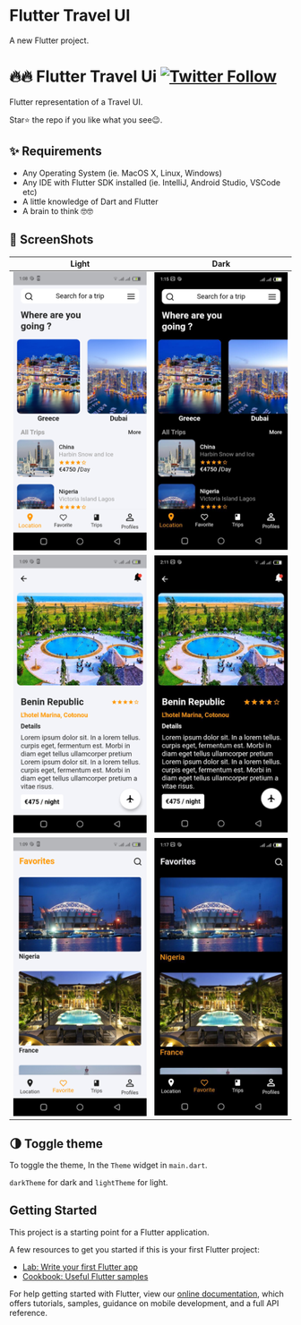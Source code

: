# Flutter Travel UI

A new Flutter project.


# 🔥🔥 Flutter Travel Ui [![Twitter Follow](https://img.shields.io/twitter/follow/CharlyKeleb.svg?style=social)](https://twitter.com/CharlyKeleb)
Flutter representation of a Travel UI.

Star⭐ the repo if you like what you see😉.


## ✨ Requirements
* Any Operating System (ie. MacOS X, Linux, Windows)
* Any IDE with Flutter SDK installed (ie. IntelliJ, Android Studio, VSCode etc)
* A little knowledge of Dart and Flutter
* A brain to think 🤓🤓


## 📸 ScreenShots


| Light| Dark|
|------|-------|
|<img src="ss/flutter_08.png" width="400">|<img src="ss/img6.jpg" width="400">|
|<img src="ss/flutter_09.png" width="400">|<img src="ss/img1.jpg" width="400">|
|<img src="ss/flutter_10.png" width="400">|<img src="ss/img5.jpg" width="400">|



## 🌗 Toggle theme
To toggle the theme, In the `Theme` widget in `main.dart`.

`darkTheme` for dark and `lightTheme` for light.


## Getting Started

This project is a starting point for a Flutter application.

A few resources to get you started if this is your first Flutter project:

- [Lab: Write your first Flutter app](https://flutter.dev/docs/get-started/codelab)
- [Cookbook: Useful Flutter samples](https://flutter.dev/docs/cookbook)

For help getting started with Flutter, view our
[online documentation](https://flutter.dev/docs), which offers tutorials,
samples, guidance on mobile development, and a full API reference.
